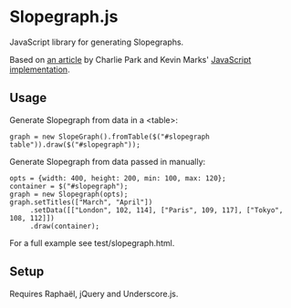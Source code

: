 # Slopegraph.js

JavaScript library for generating Slopegraphs.

Based on [an article](http://charliepark.org/slopegraphs/) by Charlie Park and Kevin Marks' [JavaScript implementation](https://github.com/kevinmarks/slopegraph).

## Usage

Generate Slopegraph from data in a \<table\>:

    graph = new SlopeGraph().fromTable($("#slopegraph table")).draw($("#slopegraph"));

Generate Slopegraph from data passed in manually:

    opts = {width: 400, height: 200, min: 100, max: 120};
    container = $("#slopegraph");
    graph = new Slopegraph(opts);
    graph.setTitles(["March", "April"])
         .setData([["London", 102, 114], ["Paris", 109, 117], ["Tokyo", 108, 112]])
         .draw(container);

For a full example see test/slopegraph.html.

## Setup

Requires Raphaël, jQuery and Underscore.js.

